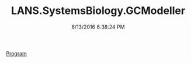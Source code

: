 ﻿---
title: LANS.SystemsBiology.GCModeller
date: 6/13/2016 6:38:24 PM
---

[Program](T-LANS.SystemsBiology.GCModeller.Program.html)
